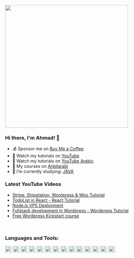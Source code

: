 <img src="https://anbilarabi.com/wp-content/uploads/2022/03/anbilarabi-clearn-bg-hair2.png" width="400px" />

### Hi there, I'm Ahmad! 🍛

- 💰 Sponsor me on [Buy Me a Coffee](https://www.buymeacoffee.com/ahmadnaserts)
- 🎥 Watch my tutorials on [YouTube](https://www.youtube.com/c/ahmadnaser)
- 🎥 Watch my tutorials on [YouTube Arabic](https://www.youtube.com/c/anbilarabitube)
- 📗 My courses on [Anbilarabi](https://anbilarabi.com/learn)
- 🤔 I’m currently studying: [JAVA](https://youtu.be/xtLXBuCGTHY?t=1870)

### Latest YouTube Videos
<!-- YOUTUBE:START -->
- [Stripe, Shipstation, Wordpress & Woo Tutorial ](https://www.youtube.com/watch?v=mA682B1UCmE)
- [TodoList in React - React Tutorial](https://www.youtube.com/watch?v=LBobcN2uDIg)
- [Node.js VPS Deployment](https://www.youtube.com/watch?v=3BUYqUoIf1Y)
- [Fullstack development in Wordpress - Wordpress Tutorial](https://www.youtube.com/watch?v=2yYPZdn2PUw)
- [Free Wordpress Kickstart course](https://anbilarabi.com/learn/home/course/free-wordpress-course/6)
<!-- YOUTUBE:END -->

<br />

### Languages and Tools:

<p align="left">
<img src="https://www.vectorlogo.zone/logos/dartlang/dartlang-icon.svg" alt="dart" width="22" height="22"/>
 <img src="https://www.vectorlogo.zone/logos/laravel/laravel-icon.svg" alt="laravel" width="22" height="22"/> 
  <img src="https://raw.githubusercontent.com/manuelbieh/logo-file-icons/0791cbe1bce5d06034087bf70f6d45bb6635c20d/icons/php2.svg" alt="Php" width="22" height="22"/> 
 <img src="https://www.vectorlogo.zone/logos/figma/figma-icon.svg" alt="figma" width="22" height="22"/> 
 <img src="https://www.vectorlogo.zone/logos/firebase/firebase-icon.svg" alt="firebase" width="22" height="22"/> 
 <img src="https://raw.githubusercontent.com/rdimascio/icons/932c4cf6c9e2031abeca1c164baa0f76785c16fe/icons/vue.svg" alt="Vuejs" width="22" height="22"/> 
  <img src="https://raw.githubusercontent.com/leungwensen/svg-icon/b84b3f3a3da329b7c1d02346865f8e98beb05413/dist/svg/logos/nodejs.svg" alt="Nodejs" width="22" height="22"/> 
   <img src="https://raw.githubusercontent.com/simple-icons/simple-icons/1557347d6549c7e7135d0c7e026cda82b0601d9e/icons/react.svg" alt="React js" width="22" height="22"/> 
    <img src="https://raw.githubusercontent.com/detain/svg-logos/780f25886640cef088af994181646db2f6b1a3f8/svg/bootstrap-4.svg" alt="bootstrap" width="22" height="22"/> 
 <img src="https://www.vectorlogo.zone/logos/flutterio/flutterio-icon.svg" alt="flutter" width="22" height="22"/> 
 <img src="https://www.vectorlogo.zone/logos/git-scm/git-scm-icon.svg" alt="git" width="22" height="22"/> 
 <img src="https://devicons.github.io/devicon/devicon.git/icons/linux/linux-original.svg" alt="linux" width="22" height="22"/> 
 <img src="https://devicons.github.io/devicon/devicon.git/icons/mysql/mysql-original-wordmark.svg" alt="mysql" width="22" height="22"/> 
 <img src="https://devicons.github.io/devicon/devicon.git/icons/postgresql/postgresql-original-wordmark.svg" alt="postgresql" width="22" height="22"/> 
